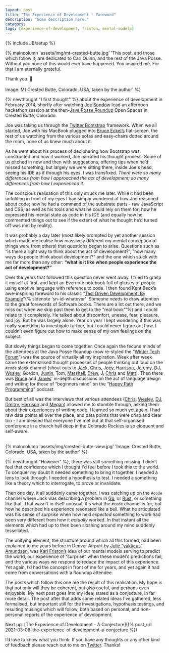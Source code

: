```yaml
---
layout: post
title: "The Experience of Development - Foreword"
description: "Some description here."
category:
tags: [experience-of-development, friston, mental-models]
---
```

{% include JB/setup %}

{% maincolumn 'assets/img/mt-crested-butte.jpg' 'This post, and those which follow it, are dedicated to Carl Quinn, and the rest of the Java Posse. Without you none of this would ever have happened.  You inspired me.  For that I am eternally grateful. 

Thank you. 🙏 <BR/><BR/>Image: Mt Crested Butte, Colorado, USA, taken by the author' %}

{% newthought "I first thought" %} about the experience of development in February 2014, shortly after watching [Joe Sondow](https://twitter.com/joesondow) lead an afternoon hackathon session at the then-[Java Posse Roundup](http://javaposse.com/) Open Spaces in Crested Butte, Colorado. 

Joe was taking us through the [Twitter Bootstrap](https://getbootstrap.com/) framework. When we all started, Joe with his MacBook plugged into [Bruce Eckel’s](https://twitter.com/BruceEckel) flat-screen, the rest of us watching from the various sofas and easy-chairs dotted around the room, none of us knew much about it. 

As he went about his process of deciphering how Bootstrap was constructed and how it worked, Joe narrated his thought process. Some of us pitched in now and then with suggestions, offering tips when he’d missed something, but largely we were sitting there, inside Joe's head, seeing his IDE as if through his eyes. I was transfixed. _There were so many differences from how I approached the act of development; so many differences from how I experienced it_. 

The conscious realisation of this only struck me later. While it had been unfolding in front of my eyes I had simply wondered at how Joe reasoned about code; how he had a command of the substrate parts - raw JavaScript and CSS, as well as his tools and what he could rely on them for; how he expressed his mental state as code in his IDE (and equally how he commented things out to see if the extent of what he thought he’d turned off was met by reality).

It was probably a day later (most likely prompted by yet another session which made me realise how massively different my mental conception of things were from others) that questions began to arise. Questions such as “is there a right way to think about the act of development?”, “how many ways do people think about development?” and the one which stuck with me far more than any other: **“what is it like when people experience the act of development?”**

Over the years that followed this question never went away. I tried to grasp it myself at first, and kept an Evernote notebook full of glipses of people using emotive language with reference to code. I then found Kent Beck’s awe-inspiring foreword to his classic “[Test Driven Development: By Example](https://www.goodreads.com/book/show/387190.Test_Driven_Development)”{% sidenote 'sn-id-whatever' 'Someone needs to draw attention to the great forewords of Software books. There are a lot out there, and we miss out when we skip past them to get to the "real book"'%} and I could relate to it completely. He talked about discomfort, unease, fear, pleasure, and joy. But he was largely alone. Year on year I kept wondering if this was really something to investigate further, but I could never figure out how. I couldn’t even figure out how to make sense of my own feelings on the subject. 

But slowly things began to come together. Once again the fecund minds of the attendees at the Java Posse Roundup (now re-styled the “[Winter Tech Forum](https://www.wintertechforum.com/)”) was the source of virtually all my inspiration. Week after week came the externalised thought processes of people thinking out loud on the ```#code``` slack channel (shout outs to [Jack](https://twitter.com/jackgene), [Chris](https://twitter.com/CJPhelps), [Joey](https://twitter.com/joeygibson), [Harrison](https://twitter.com/harrison_briner), Jeremy, [DJ](https://twitter.com/dhagberg), [Wesley](https://github.com/wfhartford/), Gordon, [Justin](https://twitter.com/quidryan), Tom, [Marshall](https://twitter.com/runswithbricks), [Drew](https://twitter.com/dinomite), J, [Chris](https://twitter.com/topher1120) and [Matt](https://twitter.com/mattgrommes)). Then there was [Bruce](https://twitter.com/BruceEckel) and [James](https://twitter.com/_JamesWard)' in-depth discussions on the act of language design and writing for those of “beginners mind” on the “[Happy Path Programming](https://twitter.com/HappyPathProg)” podcast. 

But best of all was the interviews that various attendees ([Chris](https://twitter.com/CJPhelps), [Wesley](https://github.com/wfhartford/), [DJ](https://twitter.com/dhagberg), [Dmitry](https://twitter.com/dkarlinsky), [Harrison](https://twitter.com/harrison_briner) and [Megan](https://github.com/swampdragons)) allowed me to stumble through, asking them about their experiences of writing code. I learned so much yet again. I had raw data points all over the place, and data points that were crisp and clear too - I am blessed that everyone I've met out at that self-organised conference in a church hall deep in the Colorado Rockies is so eloquent and self-aware. <BR/><BR/>

{% maincolumn 'assets/img/crested-butte-view.jpg' 'Image: Crested Butte, Colorado, USA, taken by the author' %}

{% newthought "However" %}, there was still something missing. I didn’t feel that confidence which I thought I'd feel before I took this to the world. To conquer my doubt it needed something to bring it together. I needed a lens to look through. I needed a hypothesis to test. I needed a something like a theory which to interrogate, to prove or invalidate. 

Then one day, it all suddenly came together. I was catching up on the ```#code``` channel where Jack was describing a problem in [Go](https://golang.org/), or [Rust](https://www.rust-lang.org/), or something like that.  That wasn't in itself unusual; it's what the ```#code``` channel is for; but how he described his experience resonated like a bell. What he articulated was his sense of _surprise_ when how he’d _expected_ something to work had been very different from how it _actually_ worked. In that instant all the elements which had up to then been sloshing around my mind suddenly tessellated. 

The unifying element, the structure around which all this formed, had been explained to me years before in Denver Airport by [Julie “yakticus” Amundsen](https://twitter.com/yakticus), was [Karl Friston’s](https://en.wikipedia.org/wiki/Karl_J._Friston) idea of our mental models serving to predict the world, our experience of “surprise” when these model's predictions fail, and the various ways we respond to reduce the impact of this experience.  Yet again, I’d had the concept in front of me for years, and yet again it had come from conversations with a Roundup attendee. 

The posts which follow this one are the result of this realisation. My hope is that not only will they be coherent, but also useful, and perhaps even enjoyable. My next post goes into my idea, stated as a conjecture, in far more detail. The post after that adds some related ideas I've gathered, less formalised, but important still for the investigations, hypothesis testings, and resulting musings which will follow, both based on personal, and non-personal reports of the experience of development.

Next up: [The Experience of Development - A Conjecture]({% post_url 2021-03-08-the-experience-of-development-a-conjecture %})

I’d love to know what you think. If you have any thoughts or any other kind of feedback please reach out to me on [Twitter](https://twitter.com/al94781).  Thanks!
